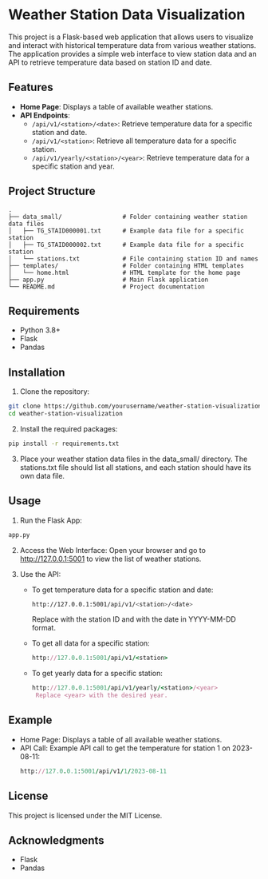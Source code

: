 # Weather Station Data Visualization

This project is a Flask-based web application that allows users to visualize and interact with historical temperature data from various weather stations. The application provides a simple web interface to view station data and an API to retrieve temperature data based on station ID and date.

## Features

- **Home Page**: Displays a table of available weather stations.
- **API Endpoints**:
  - `/api/v1/<station>/<date>`: Retrieve temperature data for a specific station and date.
  - `/api/v1/<station>`: Retrieve all temperature data for a specific station.
  - `/api/v1/yearly/<station>/<year>`: Retrieve temperature data for a specific station and year.

## Project Structure

```plaintext
.
├── data_small/                 # Folder containing weather station data files
│   ├── TG_STAID000001.txt      # Example data file for a specific station
│   ├── TG_STAID000002.txt      # Example data file for a specific station
│   └── stations.txt            # File containing station ID and names
├── templates/                  # Folder containing HTML templates
│   └── home.html               # HTML template for the home page
├── app.py                      # Main Flask application
└── README.md                   # Project documentation
```

## Requirements
- Python 3.8+
- Flask
- Pandas

## Installation
1. Clone the repository:

  ```bash
  git clone https://github.com/yourusername/weather-station-visualization.git
  cd weather-station-visualization
  ```
2. Install the required packages:

  ```bash
  pip install -r requirements.txt
  ```
3. Place your weather station data files in the data_small/ directory. The stations.txt file should list all stations, and each station should have its own data file.

## Usage
1. Run the Flask App:

  ```bash
  app.py
  ```
2. Access the Web Interface: Open your browser and go to http://127.0.0.1:5001 to view the list of weather stations.

3. Use the API:

    - To get temperature data for a specific station and date:

        ```bash
        http://127.0.0.1:5001/api/v1/<station>/<date>
        ```
        Replace <station> with the station ID and <date> with the date in YYYY-MM-DD format.

    - To get all data for a specific station:
      
        ```ruby
        http://127.0.0.1:5001/api/v1/<station>
        ```
      
    - To get yearly data for a specific station:

        ```ruby
        http://127.0.0.1:5001/api/v1/yearly/<station>/<year>
         Replace <year> with the desired year.

## Example
- Home Page: Displays a table of all available weather stations.
- API Call: Example API call to get the temperature for station 1 on 2023-08-11:
  ```ruby
  http://127.0.0.1:5001/api/v1/1/2023-08-11
  ```
  
## License
This project is licensed under the MIT License.

## Acknowledgments
- Flask
- Pandas
